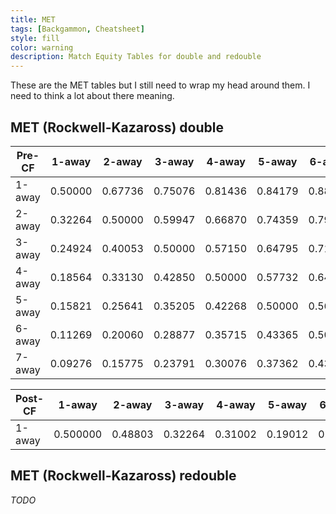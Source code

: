 ```yaml
---
title: MET
tags: [Backgammon, Cheatsheet]
style: fill
color: warning
description: Match Equity Tables for double and redouble
---
```


These are the MET tables but I still need to wrap my head around them. I need to think a lot about there meaning.

## MET (Rockwell-Kazaross) double

| Pre-CF | 1-away  | 2-away  | 3-away  | 4-away  | 5-away  | 6-away  | 7-away  |
| ------ | ------- | ------- | ------- | ------- | ------- | ------- | ------- |
| 1-away | 0.50000 | 0.67736 | 0.75076 | 0.81436 | 0.84179 | 0.88731 | 0.90724 |
| 2-away | 0.32264 | 0.50000 | 0.59947 | 0.66870 | 0.74359 | 0.79940 | 0.84225 |
| 3-away | 0.24924 | 0.40053 | 0.50000 | 0.57150 | 0.64795 | 0.71123 | 0.76209 |
| 4-away | 0.18564 | 0.33130 | 0.42850 | 0.50000 | 0.57732 | 0.64285 | 0.69924 |
| 5-away | 0.15821 | 0.25641 | 0.35205 | 0.42268 | 0.50000 | 0.56635 | 0.62638 |
| 6-away | 0.11269 | 0.20060 | 0.28877 | 0.35715 | 0.43365 | 0.50000 | 0.56261 |
| 7-away | 0.09276 | 0.15775 | 0.23791 | 0.30076 | 0.37362 | 0.43739 | 0.50000 |

| Post-CF | 1-away   | 2-away  | 3-away  | 4-away  | 5-away  | 6-away  | 7-away  |
| ------- | -------- | ------- | ------- | ------- | ------- | ------- | ------- |
| 1-away  | 0.500000 | 0.48803 | 0.32264 | 0.31002 | 0.19012 | 0.18072 | 0.11559 |


## MET (Rockwell-Kazaross) redouble

*TODO*
